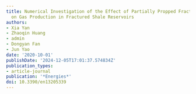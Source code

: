 ```yaml
---
title: Numerical Investigation of the Effect of Partially Propped Fracture Closure
  on Gas Production in Fractured Shale Reservoirs
authors:
- Xia Yan
- Zhaoqin Huang
- admin
- Dongyan Fan
- Jun Yao
date: '2020-10-01'
publishDate: '2024-12-05T17:01:37.574834Z'
publication_types:
- article-journal
publication: '*Energies*'
doi: 10.3390/en13205339
---
```

